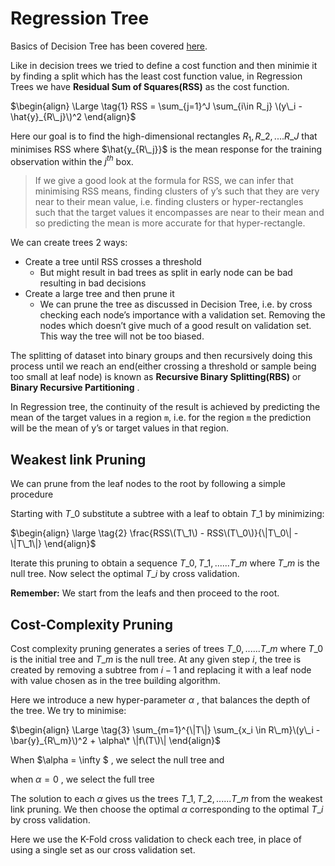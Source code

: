 # Regression Tree

Basics of Decision Tree has been covered [here](regression_tree.md).

Like in decision trees we tried to define a cost function and then minimie it by finding a split which has the least cost function value, in Regression Trees we have **Residual Sum of Squares\(RSS\)** as the cost function.

$\begin{align} \Large \tag{1} RSS = \sum_{j=1}^J \sum_{i\in R_j} \(y\_i - \hat{y}_{R\_j}\)^2 \end{align}$

Here our goal is to find the high-dimensional rectangles $R_1, R\_2,....R\_J$ that minimises RSS where $\hat{y_{R\_j}}$ is the mean response for the training observation within the $j^{th}$ box.

> If we give a good look at the formula for RSS, we can infer that minimising RSS means, finding clusters of y’s such that they are very near to their mean value, i.e. finding clusters or hyper-rectangles such that the target values it encompasses are near to their mean and so predicting the mean is more accurate for that hyper-rectangle.

We can create trees 2 ways:

* Create a tree until RSS crosses a threshold
  * But might result in bad trees as split in early node can be bad resulting in bad decisions
* Create a large tree and then prune it 
  * We can prune the tree as discussed in Decision Tree, i.e. by cross checking each node’s importance with a validation set. Removing the nodes which doesn’t give much of a good result on validation set. This way the tree will not be too biased.

The splitting of dataset into binary groups and then recursively doing this process until we reach an end\(either crossing a threshold or sample being too small at leaf node\) is known as **Recursive Binary Splitting\(RBS\)** or **Binary Recursive Partitioning** .

In Regression tree, the continuity of the result is achieved by predicting the mean of the target values in a region `m`, i.e. for the region `m` the prediction will be the mean of y’s or target values in that region.

## Weakest link Pruning

We can prune from the leaf nodes to the root by following a simple procedure

Starting with $T\_0$ substitute a subtree with a leaf to obtain $T\_1$ by minimizing:

$\begin{align} \large \tag{2} \frac{RSS\(T\_1\) - RSS\(T\_0\)}{\|T\_0\| - \|T\_1\|} \end{align}$

Iterate this pruning to obtain a sequence $T\_0, T\_1, ......T\_m$ where $T\_m$ is the null tree. Now select the optimal $T\_i$ by cross validation.

**Remember:** We start from the leafs and then proceed to the root.

## Cost-Complexity Pruning

Cost complexity pruning generates a series of trees $T\_0, ...... T\_m$ where $T\_0$ is the initial tree and $T\_m$ is the null tree. At any given step $i$, the tree is created by removing a subtree from $i-1$ and replacing it with a leaf node with value chosen as in the tree building algorithm.

Here we introduce a new hyper-parameter $\alpha$ , that balances the depth of the tree. We try to minimise:

$\begin{align} \Large \tag{3} \sum_{m=1}^{\|T\|} \sum_{x_i \in R\_m}\(y\_i - \bar{y}_{R\_m}\)^2 + \alpha\* \|f\(T\)\| \end{align}$

When $\alpha = \infty $ , we select the null tree and

when $\alpha = 0$ , we select the full tree

The solution to each $\alpha$ gives us the trees $T\_1, T\_2,......T\_m$ from the weakest link pruning. We then choose the optimal $\alpha$ corresponding to the optimal $T\_i$ by cross validation.

Here we use the K-Fold cross validation to check each tree, in place of using a single set as our cross validation set.

